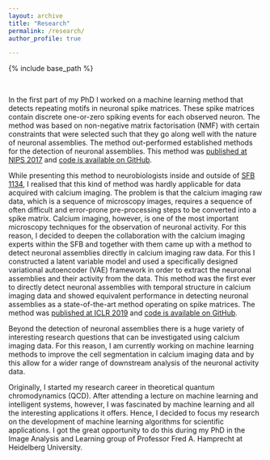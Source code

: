 ```yaml
---
layout: archive
title: "Research"
permalink: /research/
author_profile: true

---
```



{% include base_path %}

&nbsp;  

In the first part of my PhD I worked on a machine learning method that detects repeating motifs in neuronal spike matrices. These spike matrices contain discrete one-or-zero spiking events for each observed neuron. The method was based on non-negative matrix factorisation (NMF) with certain constraints that were selected such that they go along well with the nature of neuronal assemblies. The method out-performed established methods for the detection of neuronal assemblies. This method was [published at NIPS 2017](https://papers.nips.cc/paper/6958-sparse-convolutional-coding-for-neuronal-assembly-detection) and [code is available on GitHub](https://github.com/sccfnad/Sparse-convolutional-coding-for-neuronal-assembly-detection).

While presenting this method to neurobiologists inside and outside of [SFB 1134](http://sfb1134.uni-heidelberg.de), I realised that this kind of method was hardly applicable for data acquired with calcium imaging. The problem is that the calcium imaging raw data, which is a sequence of microscopy images, requires a sequence of often difficult and error-prone pre-processing steps to be converted into a spike matrix. Calcium imaging, however, is one of the most important microscopy techniques for the observation of neuronal activity. For this reason, I decided to deepen the collaboration with the calcium imaging experts within the SFB and together with them came up with a method to detect neuronal assemblies directly in calcium imaging raw data. For this I constructed a latent variable model and used a specifically designed variational autoencoder (VAE) framework in order to extract the neuronal assemblies and their activity from the data. This method was the first ever to directly detect neuronal assemblies with temporal structure in calcium imaging data and showed equivalent performance in detecting neuronal assemblies as a state-of-the-art method operating on spike matrices. The method was [published at ICLR 2019](https://openreview.net/forum?id=SkloDjAqYm) and [code is available on GitHub](https://github.com/EKirschbaum/LeMoNADe).  

Beyond the detection of neuronal assemblies there is a huge variety of interesting research questions that can be investigated using calcium imaging data. For this reason, I am currently working on machine learning methods to improve the cell segmentation in calcium imaging data and by this allow for a wider range of downstream analysis of the neuronal activity data. 

Originally, I started my research career in theoretical quantum chromodynamics (QCD). After attending a lecture on machine learning and intelligent systems, however, I was fascinated by machine learning and all the interesting applications it offers. Hence, I decided to focus my research on the development of machine learning algorithms for scientific applications. I got the great opportunity to do this during my PhD in the Image Analysis and Learning group of Professor Fred A. Hamprecht at Heidelberg University. 



